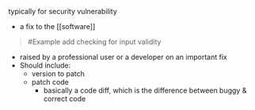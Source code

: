 typically for security vulnerability

- a fix to the [[software]]
>	#Example 
>	add checking for input validity
- raised by a professional user or a developer on an important fix
- Should include:
	- version to patch
	- patch code
		- basically a code diff, which is the difference between buggy & correct code